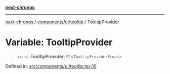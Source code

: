 [**next-chronos**](../../../../README.md)

***

[next-chronos](../../../../README.md) / [components/ui/tooltip](../README.md) / TooltipProvider

# Variable: TooltipProvider

> `const` **TooltipProvider**: `FC`\<`TooltipProviderProps`\>

Defined in: [src/components/ui/tooltip.tsx:10](https://github.com/Bababum95/next-chronos/blob/41860730c8dd12c16699269e1eee86402c8d1a9f/src/components/ui/tooltip.tsx#L10)
